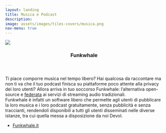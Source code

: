 ```yaml
---
layout: landing
title: Musica e Podcast
description:
image: assets/images/tiles-covers/musica.png
nav-menu: true
---
```


<!-- Main -->
<div id="main">

<!-- Two -->
<section id="two" class="spotlights">
  <section>
    <img src="{{ "assets/images/logos/funkwhale.png" | relative_url }}" loading="lazy">
    <div class="content">
      <div class="inner">
        <header class="major">
          <h3>Funkwhale</h3>
        </header>
        <p>
          Ti piace comporre musica nel tempo libero? Hai qualcosa da raccontare ma non ti va che il tuo podcast finisca su piattaforme poco attente alla privacy dei loro utenti? Allora arriva in tuo soccorso Funkwhale: l’alternativa open-source e <a href="https://devol.it/tiles/social.html">federata</a> ai servizi di streaming audio tradizionali.<br>
          Funkwhale è infatti un software libero che permette agli utenti di pubblicare la loro musica e i loro podcast gratuitamente, senza pubblicità e senza traccianti, rendendoli disponibili a tutti gli utenti disseminati nelle diverse istanze, tra cui quella messa a disposizione da noi Devol.
        </p>
        <ul class="actions">
          <li><a href="https://funkwhale.it" class="button">Funkwhale.it</a></li>
        </ul>
      </div>
    </div>
  </section>
</section>

</div>
